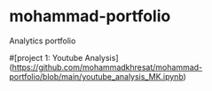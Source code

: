 # mohammad-portfolio
Analytics portfolio

#[project 1: Youtube Analysis] (https://github.com/mohammadkhresat/mohammad-portfolio/blob/main/youtube_analysis_MK.ipynb)
